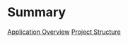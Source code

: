 # Summary
[Application Overview](./chapters/applicationOverview.md)
[Project Structure](./chapters/projectStructure.md)
